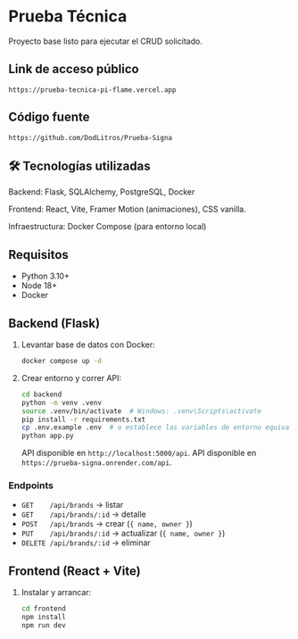 # Prueba Técnica

Proyecto base listo para ejecutar el CRUD solicitado.

## Link de acceso público
   `https://prueba-tecnica-pi-flame.vercel.app`


## Código fuente
   `https://github.com/DodLitros/Prueba-Signa`

## 🛠️ Tecnologías utilizadas
   Backend: Flask, SQLAlchemy, PostgreSQL, Docker

   Frontend: React, Vite, Framer Motion (animaciones), CSS vanilla. 

   Infraestructura: Docker Compose (para entorno local)

## Requisitos
- Python 3.10+
- Node 18+
- Docker 

## Backend (Flask)
1. Levantar base de datos con Docker:
   ```bash
   docker compose up -d
   ```
2. Crear entorno y correr API:
   ```bash
   cd backend
   python -m venv .venv
   source .venv/bin/activate  # Windows: .venv\Scripts\activate
   pip install -r requirements.txt
   cp .env.example .env  # o establece las variables de entorno equivalentes
   python app.py
   ```
   API disponible en `http://localhost:5000/api`.
   API disponible en `https://prueba-signa.onrender.com/api`.

### Endpoints
- `GET    /api/brands` → listar
- `GET    /api/brands/:id` → detalle
- `POST   /api/brands` → crear (`{ name, owner }`)
- `PUT    /api/brands/:id` → actualizar (`{ name, owner }`)
- `DELETE /api/brands/:id` → eliminar

## Frontend (React + Vite)
1. Instalar y arrancar:
   ```bash
   cd frontend
   npm install
   npm run dev
   ```
